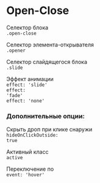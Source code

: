 # Open-Close
Селектор блока<br>
<code>.open-close</code>

Селектор элемента-открывателя</br>
<code>.opener</code><br>

Селектор слайдящегося блока<br>
<code>.slide</code><br>

Эффект анимации<br>
<code>effect: 'slide'</code><br>
<code>effect: 'fade'</code><br>
<code>effect: 'none'</code><br>

<strong><h3>Дополнительные опции:</h3></strong>

Скрыть дроп при клике снаружи<br>
<code>hideOnClickOutside: true</code>

Активный класс<br>
<code>active</code>

Переключение по<br>
<code>event: 'hover'</code>
